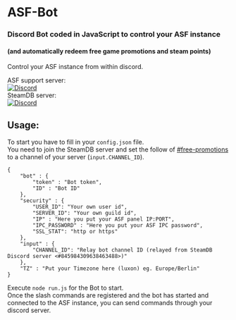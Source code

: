 # ASF-Bot

### Discord Bot coded in JavaScript to control your ASF instance

#### (and automatically redeem free game promotions and steam points)

Control your ASF instance from within discord.

ASF support server:<br>
[![Discord](https://img.shields.io/discord/267292556709068800.svg?label=Discord&logo=discord&cacheSeconds=3600)](https://discord.gg/hSQgt8j)<br>
SteamDB server:<br>
[![Discord](https://img.shields.io/discord/467730051622764565.svg?logo=discord&label=Discord&cacheSeconds=3600)](https://discord.com/channels/467730051622764565/845984309638463488)<br>

## Usage:

To start you have to fill in your `config.json` file.<br>
You need to join the SteamDB server and set the follow of [#free-promotions](https://discord.com/channels/467730051622764565/845984309638463488) to a channel of your server (`input.CHANNEL_ID`).

```
{
    "bot" : {
        "token" : "Bot token",
        "ID" : "Bot ID"
    },
    "security" : {
        "USER_ID": "Your own user id",
        "SERVER_ID": "Your own guild id",
        "IP" : "Here you put your ASF panel IP:PORT",
        "IPC_PASSWORD" : "Here you put your ASF IPC password",
        "SSL_STAT": "http or https"
    },
    "input" : {
        "CHANNEL_ID": "Relay bot channel ID (relayed from SteamDB Discord server <#845984309638463488>)"
    },
    "TZ" : "Put your Timezone here (luxon) eg. Europe/Berlin"
}
```

Execute `node run.js` for the Bot to start.<br>
Once the slash commands are registered and the bot has started and connected to the ASF instance, you can send commands through your discord server.
